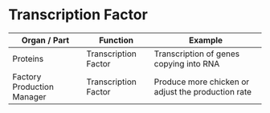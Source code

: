 # Transcription Factor

| Organ / Part                      | Function             | Example                                            |
|----------------------------|----------------------|----------------------------------------------------|
| Proteins                   | Transcription Factor | Transcription of genes copying into RNA            |
| Factory Production Manager | Transcription Factor | Produce more chicken or adjust the production rate |
